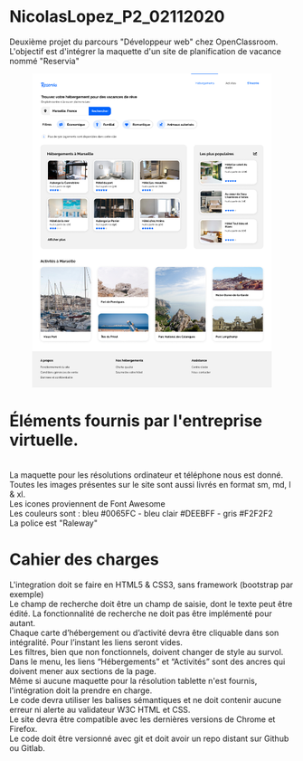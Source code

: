 # NicolasLopez_P2_02112020
Deuxième projet du parcours "Développeur web" chez OpenClassroom. L'objectif est d'intégrer la maquette d'un site de planification de vacance nommé "Reservia" <br/>
<figure>
<img src="https://github.com/Nikolla2502/NicolasLopez_P2_02112020/blob/master/Desktop%20-%201.png" alt="web reservia">
</figure>
<h1>Éléments fournis par l'entreprise virtuelle.</h1><br/>
La maquette pour les résolutions ordinateur et téléphone nous est donné.<br/>
Toutes les images présentes sur le site sont aussi livrés en format sm, md, l & xl.<br/>
Les icones proviennent de Font Awesome<br/>
Les couleurs sont : bleu #0065FC - bleu clair #DEEBFF - gris #F2F2F2<br/>
La police est "Raleway"<br/>
<h1>Cahier des charges</h1>
L'integration doit se faire en HTML5 & CSS3, sans framework (bootstrap par exemple)<br/>
Le champ de recherche doit être un champ de saisie, dont le texte peut être édité. La fonctionnalité de recherche ne doit pas être implémenté pour autant.<br/>
Chaque carte d’hébergement ou d’activité devra être cliquable dans son intégralité. Pour l’instant les liens seront vides.<br/>
Les filtres, bien que non fonctionnels, doivent changer de style au survol.<br/>
Dans le menu, les liens “Hébergements” et “Activités” sont des ancres qui doivent mener aux sections de la page.<br/>
Même si aucune maquette pour la résolution tablette n'est fournis, l'intégration doit la prendre en charge.<br/>
Le code devra utiliser les balises sémantiques et ne doit contenir aucune erreur ni alerte au validateur W3C HTML et CSS.<br/>
Le site devra être compatible avec les dernières versions de Chrome et Firefox.<br/>
Le code doit être versionné avec git et doit avoir un repo distant sur Github ou Gitlab.<br/>
